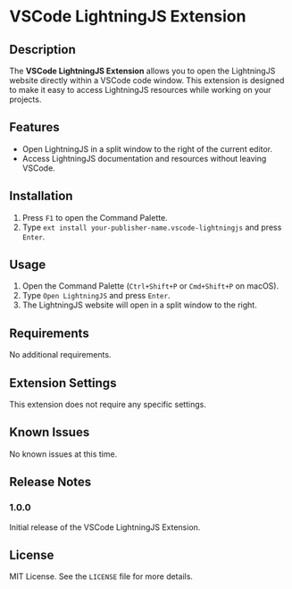 # VSCode LightningJS Extension

## Description

The **VSCode LightningJS Extension** allows you to open the LightningJS website directly within a VSCode code window. This extension is designed to make it easy to access LightningJS resources while working on your projects.

## Features

- Open LightningJS in a split window to the right of the current editor.
- Access LightningJS documentation and resources without leaving VSCode.

## Installation

1. Press `F1` to open the Command Palette.
2. Type `ext install your-publisher-name.vscode-lightningjs` and press `Enter`.

## Usage

1. Open the Command Palette (`Ctrl+Shift+P` or `Cmd+Shift+P` on macOS).
2. Type `Open LightningJS` and press `Enter`.
3. The LightningJS website will open in a split window to the right.

## Requirements

No additional requirements.

## Extension Settings

This extension does not require any specific settings.

## Known Issues

No known issues at this time.

## Release Notes

### 1.0.0

Initial release of the VSCode LightningJS Extension.

## License

MIT License. See the `LICENSE` file for more details.
